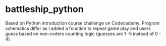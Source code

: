 # battleship_python

Based on Python introduction course challenge on Codecademy.
Program schematics differ as I added a function to repeat game play and users guess based on non-coders counting logic (guesses are 1 -5 instead of 0 - 4). 


